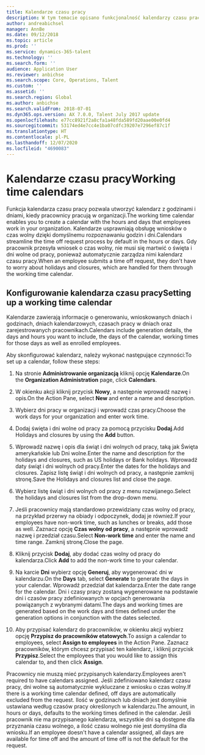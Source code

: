 ```yaml
---
title: Kalendarze czasu pracy
description: W tym temacie opisano funkcjonalność kalendarzy czasu pracy w programie Dynamics 365 Human Resources oraz sposób konfigurowania kalendarzy.
author: andreabichsel
manager: AnnBe
ms.date: 09/12/2018
ms.topic: article
ms.prod: ''
ms.service: dynamics-365-talent
ms.technology: ''
ms.search.form: ''
audience: Application User
ms.reviewer: anbichse
ms.search.scope: Core, Operations, Talent
ms.custom: ''
ms.assetid: ''
ms.search.region: Global
ms.author: anbichse
ms.search.validFrom: 2018-07-01
ms.dyn365.ops.version: AX 7.0.0, Talent July 2017 update
ms.openlocfilehash: e77cc8921f2a8cfa1a48fda589fd20aae00e0fd4
ms.sourcegitcommit: 53174ed4e7cc4e1ba07cdfc39207e7296ef87c1f
ms.translationtype: HT
ms.contentlocale: pl-PL
ms.lasthandoff: 12/07/2020
ms.locfileid: "4690083"
---
```

# <a name="working-time-calendars"></a><span data-ttu-id="989e4-103">Kalendarze czasu pracy</span><span class="sxs-lookup"><span data-stu-id="989e4-103">Working time calendars</span></span>

<span data-ttu-id="989e4-104">Funkcja kalendarza czasu pracy pozwala utworzyć kalendarz z godzinami i dniami, kiedy pracownicy pracują w organizacji.</span><span class="sxs-lookup"><span data-stu-id="989e4-104">The working time calendar enables you to create a calendar with the hours and days that employees work in your organization.</span></span> <span data-ttu-id="989e4-105">Kalendarze usprawniają obsługę wniosków o czas wolny dzięki domyślnemu rozpoznawaniu godzin i dni.</span><span class="sxs-lookup"><span data-stu-id="989e4-105">Calendars streamline the time off request process by default in the hours or days.</span></span> <span data-ttu-id="989e4-106">Gdy pracownik przesyła wniosek o czas wolny, nie musi się martwić o święta i dni wolne od pracy, ponieważ automatycznie zarządza nimi kalendarz czasu pracy.</span><span class="sxs-lookup"><span data-stu-id="989e4-106">When an employee submits a time off request, they don't have to worry about holidays and closures, which are handled for them through the working time calendar.</span></span>

## <a name="setting-up-a-working-time-calendar"></a><span data-ttu-id="989e4-107">Konfigurowanie kalendarza czasu pracy</span><span class="sxs-lookup"><span data-stu-id="989e4-107">Setting up a working time calendar</span></span>

<span data-ttu-id="989e4-108">Kalendarze zawierają informacje o generowaniu, wnioskowanych dniach i godzinach, dniach kalendarzowych, czasach pracy w dniach oraz zarejestrowanych pracownikach.</span><span class="sxs-lookup"><span data-stu-id="989e4-108">Calendars include generation details, the days and hours you want to include, the days of the calendar, working times for those days as well as enrolled employees.</span></span> 

<span data-ttu-id="989e4-109">Aby skonfigurować kalendarz, należy wykonać następujące czynności:</span><span class="sxs-lookup"><span data-stu-id="989e4-109">To set up a calendar, follow these steps:</span></span>

1. <span data-ttu-id="989e4-110">Na stronie **Administrowanie organizacją** kliknij opcję **Kalendarze**.</span><span class="sxs-lookup"><span data-stu-id="989e4-110">On the **Organization Administration** page, click **Calendars**.</span></span>

2. <span data-ttu-id="989e4-111">W okienku akcji kliknij przycisk **Nowy**, a następnie wprowadź nazwę i opis.</span><span class="sxs-lookup"><span data-stu-id="989e4-111">On the Action Pane, select **New** and enter a name and description.</span></span>

3. <span data-ttu-id="989e4-112">Wybierz dni pracy w organizacji i wprowadź czas pracy.</span><span class="sxs-lookup"><span data-stu-id="989e4-112">Choose the work days for your organization and enter work time.</span></span>

4. <span data-ttu-id="989e4-113">Dodaj święta i dni wolne od pracy za pomocą przycisku **Dodaj**.</span><span class="sxs-lookup"><span data-stu-id="989e4-113">Add Holidays and closures by using the **Add** button.</span></span>

5. <span data-ttu-id="989e4-114">Wprowadź nazwę i opis dla świąt i dni wolnych od pracy, taką jak Święta amerykańskie lub Dni wolne.</span><span class="sxs-lookup"><span data-stu-id="989e4-114">Enter the name and description for the holidays and closures, such as US holidays or Bank holidays.</span></span> <span data-ttu-id="989e4-115">Wprowadź daty świąt i dni wolnych od pracy.</span><span class="sxs-lookup"><span data-stu-id="989e4-115">Enter the dates for the holidays and closures.</span></span> <span data-ttu-id="989e4-116">Zapisz listę świąt i dni wolnych od pracy, a następnie zamknij stronę.</span><span class="sxs-lookup"><span data-stu-id="989e4-116">Save the Holidays and closures list and close the page.</span></span>

6. <span data-ttu-id="989e4-117">Wybierz listę świąt i dni wolnych od pracy z menu rozwijanego.</span><span class="sxs-lookup"><span data-stu-id="989e4-117">Select the holidays and closures list from the drop-down menu.</span></span>

7. <span data-ttu-id="989e4-118">Jeśli pracownicy mają standardowo przewidziany czas wolny od pracy, na przykład przerwy na obiady i odpoczynek, dodaj je również.</span><span class="sxs-lookup"><span data-stu-id="989e4-118">If your employees have non-work time, such as lunches or breaks, add those as well.</span></span> <span data-ttu-id="989e4-119">Zaznacz opcję **Czas wolny od pracy**, a następnie wprowadź nazwę i przedział czasu.</span><span class="sxs-lookup"><span data-stu-id="989e4-119">Select **Non-work time** and enter the name and time range.</span></span> <span data-ttu-id="989e4-120">Zamknij stronę.</span><span class="sxs-lookup"><span data-stu-id="989e4-120">Close the page.</span></span> 

8. <span data-ttu-id="989e4-121">Kliknij przycisk **Dodaj**, aby dodać czas wolny od pracy do kalendarza.</span><span class="sxs-lookup"><span data-stu-id="989e4-121">Click **Add** to add the non-work time to your calendar.</span></span>

9. <span data-ttu-id="989e4-122">Na karcie **Dni** wybierz opcję **Generuj**, aby wygenerować dni w kalendarzu.</span><span class="sxs-lookup"><span data-stu-id="989e4-122">On the **Days** tab, select **Generate** to generate the days in your calendar.</span></span> <span data-ttu-id="989e4-123">Wprowadź przedział dat kalendarza.</span><span class="sxs-lookup"><span data-stu-id="989e4-123">Enter the date range for the calendar.</span></span> <span data-ttu-id="989e4-124">Dni i czasy pracy zostaną wygenerowane na podstawie dni i czasów pracy zdefiniowanych w opcjach generowania powiązanych z wybranymi datami.</span><span class="sxs-lookup"><span data-stu-id="989e4-124">The days and working times are generated based on the work days and times defined under the generation options in conjunction with the dates selected.</span></span>

10. <span data-ttu-id="989e4-125">Aby przypisać kalendarz do pracowników, w okienku akcji wybierz opcję **Przypisz do pracowników etatowych**.</span><span class="sxs-lookup"><span data-stu-id="989e4-125">To assign a calendar to employees, select **Assign to employees** in the Action Pane.</span></span> <span data-ttu-id="989e4-126">Zaznacz pracowników, którym chcesz przypisać ten kalendarz, i kliknij przycisk **Przypisz**.</span><span class="sxs-lookup"><span data-stu-id="989e4-126">Select the employees that you would like to assign this calendar to, and then click **Assign**.</span></span>

<span data-ttu-id="989e4-127">Pracownicy nie muszą mieć przypisanych kalendarzy.</span><span class="sxs-lookup"><span data-stu-id="989e4-127">Employees aren't required to have calendars assigned.</span></span> <span data-ttu-id="989e4-128">Jeśli zdefiniowano kalendarz czasu pracy, dni wolne są automatycznie wykluczane z wniosku o czas wolny.</span><span class="sxs-lookup"><span data-stu-id="989e4-128">If there is a working time calendar defined, off days are automatically excluded from the request.</span></span> <span data-ttu-id="989e4-129">Ilość w godzinach lub dniach jest domyślnie ustawiana według czasów pracy określonych w kalendarzu.</span><span class="sxs-lookup"><span data-stu-id="989e4-129">The amount, in hours or days, defaults to the working times defined in the calendar.</span></span> <span data-ttu-id="989e4-130">Jeśli pracownik nie ma przypisanego kalendarza, wszystkie dni są dostępne dla przyznania czasu wolnego, a ilość czasu wolnego nie jest domyślna dla wniosku.</span><span class="sxs-lookup"><span data-stu-id="989e4-130">If an employee doesn't have a calendar assigned, all days are available for time off and the amount of time off is not the default for the request.</span></span> 
